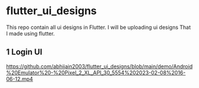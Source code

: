 # flutter_ui_designs

This repo contain all ui designs in Flutter. I will be uploading ui designs That I made using flutter.

## 1 Login UI
 
https://github.com/abhijain2003/flutter_ui_designs/blob/main/demo/Android%20Emulator%20-%20Pixel_2_XL_API_30_5554%202023-02-08%2016-06-12.mp4

